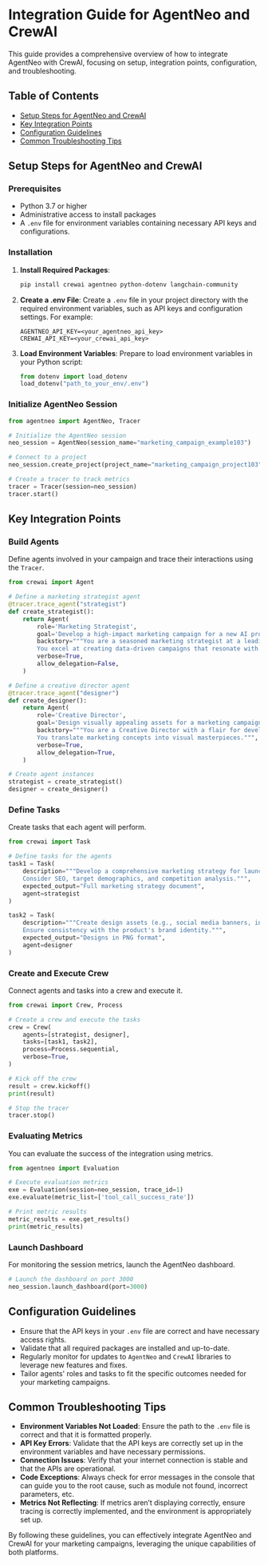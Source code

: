 # Integration Guide for AgentNeo and CrewAI

This guide provides a comprehensive overview of how to integrate AgentNeo with CrewAI, focusing on setup, integration points, configuration, and troubleshooting. 

## Table of Contents
- [Setup Steps for AgentNeo and CrewAI](#setup-steps-for-agentneo-and-crewai)
- [Key Integration Points](#key-integration-points)
- [Configuration Guidelines](#configuration-guidelines)
- [Common Troubleshooting Tips](#common-troubleshooting-tips)

## Setup Steps for AgentNeo and CrewAI

### Prerequisites
- Python 3.7 or higher
- Administrative access to install packages
- A `.env` file for environment variables containing necessary API keys and configurations.

### Installation
1. **Install Required Packages**:
   ```bash
   pip install crewai agentneo python-dotenv langchain-community
   ```

2. **Create a .env File**:
   Create a `.env` file in your project directory with the required environment variables, such as API keys and configuration settings. For example:
   ```
   AGENTNEO_API_KEY=<your_agentneo_api_key>
   CREWAI_API_KEY=<your_crewai_api_key>
   ```

3. **Load Environment Variables**:
   Prepare to load environment variables in your Python script:
   ```python
   from dotenv import load_dotenv
   load_dotenv("path_to_your_env/.env")
   ```

### Initialize AgentNeo Session
```python
from agentneo import AgentNeo, Tracer

# Initialize the AgentNeo session
neo_session = AgentNeo(session_name="marketing_campaign_example103")

# Connect to a project
neo_session.create_project(project_name="marketing_campaign_project103")

# Create a tracer to track metrics
tracer = Tracer(session=neo_session)
tracer.start()
```

## Key Integration Points

### Build Agents
Define agents involved in your campaign and trace their interactions using the `Tracer`.

```python
from crewai import Agent

# Define a marketing strategist agent
@tracer.trace_agent("strategist")
def create_strategist():
    return Agent(
        role='Marketing Strategist',
        goal='Develop a high-impact marketing campaign for a new AI product',
        backstory="""You are a seasoned marketing strategist at a leading tech company.
        You excel at creating data-driven campaigns that resonate with target audiences.""",
        verbose=True,
        allow_delegation=False,
    )

# Define a creative director agent
@tracer.trace_agent("designer")
def create_designer():
    return Agent(
        role='Creative Director',
        goal='Design visually appealing assets for a marketing campaign',
        backstory="""You are a Creative Director with a flair for developing innovative designs.
        You translate marketing concepts into visual masterpieces.""",
        verbose=True,
        allow_delegation=True,
    )

# Create agent instances
strategist = create_strategist()
designer = create_designer()
```

### Define Tasks
Create tasks that each agent will perform.

```python
from crewai import Task

# Define tasks for the agents
task1 = Task(
    description="""Develop a comprehensive marketing strategy for launching a new AI product.
    Consider SEO, target demographics, and competition analysis.""",
    expected_output="Full marketing strategy document",
    agent=strategist
)

task2 = Task(
    description="""Create design assets (e.g., social media banners, infographics) based on the marketing strategy.
    Ensure consistency with the product's brand identity.""",
    expected_output="Designs in PNG format",
    agent=designer
)
```

### Create and Execute Crew
Connect agents and tasks into a crew and execute it.

```python
from crewai import Crew, Process

# Create a crew and execute the tasks
crew = Crew(
    agents=[strategist, designer],
    tasks=[task1, task2],
    process=Process.sequential,
    verbose=True,
)

# Kick off the crew
result = crew.kickoff()
print(result)

# Stop the tracer
tracer.stop()
```

### Evaluating Metrics
You can evaluate the success of the integration using metrics.

```python
from agentneo import Evaluation

# Execute evaluation metrics
exe = Evaluation(session=neo_session, trace_id=1)
exe.evaluate(metric_list=['tool_call_success_rate'])

# Print metric results
metric_results = exe.get_results()
print(metric_results)
```

### Launch Dashboard
For monitoring the session metrics, launch the AgentNeo dashboard.

```python
# Launch the dashboard on port 3000
neo_session.launch_dashboard(port=3000)
```

## Configuration Guidelines
- Ensure that the API keys in your `.env` file are correct and have necessary access rights.
- Validate that all required packages are installed and up-to-date.
- Regularly monitor for updates to `AgentNeo` and `CrewAI` libraries to leverage new features and fixes.
- Tailor agents' roles and tasks to fit the specific outcomes needed for your marketing campaigns.

## Common Troubleshooting Tips
- **Environment Variables Not Loaded**: Ensure the path to the `.env` file is correct and that it is formatted properly.
- **API Key Errors**: Validate that the API keys are correctly set up in the environment variables and have necessary permissions.
- **Connection Issues**: Verify that your internet connection is stable and that the APIs are operational.
- **Code Exceptions**: Always check for error messages in the console that can guide you to the root cause, such as module not found, incorrect parameters, etc.
- **Metrics Not Reflecting**: If metrics aren’t displaying correctly, ensure tracing is correctly implemented, and the environment is appropriately set up.

By following these guidelines, you can effectively integrate AgentNeo and CrewAI for your marketing campaigns, leveraging the unique capabilities of both platforms.
